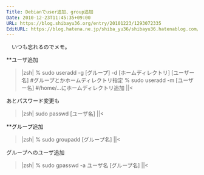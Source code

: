 ```yaml
---
Title: Debianでuser追加、group追加
Date: 2010-12-23T11:45:35+09:00
URL: https://blog.shibayu36.org/entry/20101223/1293072335
EditURL: https://blog.hatena.ne.jp/shiba_yu36/shibayu36.hatenablog.com/atom/entry/12704591929888039083
---
```


　いつも忘れるのでメモ。

**ユーザ追加
>|zsh|
% sudo useradd -g [グループ] -d [ホームディレクトリ] [ユーザー名]  #グループとかホームディレクトリ指定
% sudo useradd -m [ユーザー名]   #/home/...にホームディレクトリ追加
||<

あとパスワード変更も
>|zsh|
sudo passwd [ユーザ名]
||<

**グループ追加
>|zsh|
% sudo groupadd [グループ名]
||<

グループへのユーザ追加
>|zsh|
% sudo gpasswd -a ユーザ名 [グループ名]
||<
